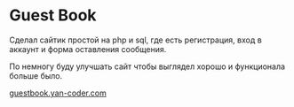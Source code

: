 # Guest Book 

Сделал сайтик простой на php и sql, где есть регистрация, вход в аккаунт и форма оставления сообщения.

По немногу буду улучшать сайт чтобы выглядел хорошо и функционала больше было.

[guestbook.yan-coder.com](https://guestbook.yan-coder.com)